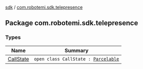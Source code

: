 [sdk](../index.md) / [com.robotemi.sdk.telepresence](./index.md)

## Package com.robotemi.sdk.telepresence

### Types

| Name | Summary |
|---|---|
| [CallState](-call-state/index.md) | `open class CallState : `[`Parcelable`](https://developer.android.com/reference/android/os/Parcelable.html) |
